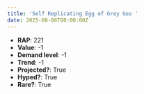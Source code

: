 ```yaml
---
title: 'Self Replicating Egg of Grey Goo '
date: 2025-08-06T00:00:00Z
---
```

- **RAP**: 221
- **Value**: -1
- **Demand level**: -1
- **Trend**: -1
- **Projected?**: True
- **Hyped?**: True
- **Rare?**: True
